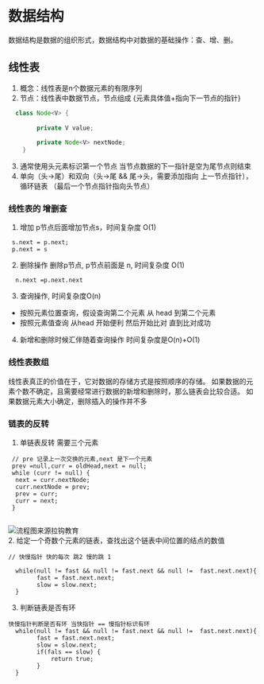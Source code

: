 # 数据结构
数据结构是数据的组织形式，数据结构中对数据的基础操作：查、增、删。
## 线性表
1. 概念：线性表是n个数据元素的有限序列
2. 节点：线性表中数据节点，节点组成 {元素具体值+指向下一节点的指针}
```java
  class Node<V> {
        
        private V value;
        
        private Node<V> nextNode;
    }
```
3. 通常使用头元素标识第一个节点 当节点数据的下一指针是空为尾节点则结束
4. 单向（头->尾）和双向（头->尾 && 尾->头，需要添加指向 上一节点指针），循环链表 （最后一个节点指针指向头节点）
### 线性表的 增删查
1. 增加 p节点后面增加节点s，时间复杂度 O(1)
```
 s.next = p.next;
 p.next = s
```
2. 删除操作 删除p节点, p节点前面是 n, 时间复杂度 O(1)
```
  n.next =p.next.next
```
3. 查询操作, 时间复杂度O(n)
 * 按照元素位置查询，假设查询第二个元素 从 head 到第二个元素
 * 按照元素值查询 从head 开始便利 然后开始比对 直到比对成功
4. 新增和删除时候汇伴随着查询操作 时间复杂度是O(n)+O(1)   
### 线性表数组
线性表真正的价值在于，它对数据的存储方式是按照顺序的存储。
如果数据的元素个数不确定，且需要经常进行数据的新增和删除时，那么链表会比较合适。
如果数据元素大小确定，删除插入的操作并不多
### 链表的反转
1. 单链表反转 需要三个元素 
```
 // pre 记录上一次交换的元素,next 是下一个元素   
 prev =null,curr = oldHead,next = null;
 while (curr != null) {
  next = curr.nextNode;
  curr.nextNode = prev;
  prev = curr;
  curr = next;
 }
 
```
![流程图来源拉钩教育](https://s0.lgstatic.com/i/image/M00/12/FE/Ciqc1F7OVEaAOjblAGtskMyw3Cc079.gif) <br/>
2. 给定一个奇数个元素的链表，查找出这个链表中间位置的结点的数值
```
// 快慢指针 快的每次 跳2 慢的跳 1

  while(null != fast && null != fast.next && null !=  fast.next.next){
        fast = fast.next.next;
        slow = slow.next;
  }

```
3. 判断链表是否有环
```
快慢指针判断是否有环 当快指针 == 慢指针标识有环 
  while(null != fast && null != fast.next && null !=  fast.next.next){
        fast = fast.next.next;
        slow = slow.next;
        if(fals == slow) {
            return true;
        }
  } 

```
